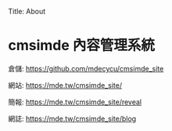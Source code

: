 Title: About

# cmsimde 內容管理系統

倉儲: <a href="https://github.com/41123240/cd2024.git">https://github.com/mdecycu/cmsimde_site</a>

網站: <a href="https://41123240.github.io/cd2024/">https://mde.tw/cmsimde_site/</a>

簡報: <a href="https://41123240.github.io/cd2024/reveal">https://mde.tw/cmsimde_site/reveal</a>

網誌: <a href="https://41123240.github.io/cd2024/blog">https://mde.tw/cmsimde_site/blog</a>








